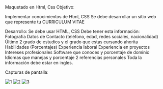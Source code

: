 Maquetado en Html, Css
Objetivo:

Implementar conocimientos de Html, CSS
Se debe desarrollar un sitio web que represente tu CURRICULUM VITAE

Desarrollo:
Se debe usar HTML, CSS
Debe tener esta información:
Fotografía
Datos de Contacto (teléfono, edad, redes sociales, nacionalidad)
Último 2 grado de estudios y el grado que estas cursando ahorita
Habilidades (Porcentajes)
Experiencia laboral
Experiencia en proyectos
Intereses profesionales
Software que conoces y porcentaje de dominio
Idiomas que manejas y porcentaje
2 referencias personales
Toda la información debe estar en ingles.

Capturas de pantalla:

![1](https://github.com/user-attachments/assets/1a267ee5-7b43-4e08-a37e-717fe49a1801)
![2](https://github.com/user-attachments/assets/06aa3fdd-d465-4433-baa6-f1a4576c0ef6)
![3](https://github.com/user-attachments/assets/5ba1fbe7-839b-4344-8fb8-15f0d3537ab0)
